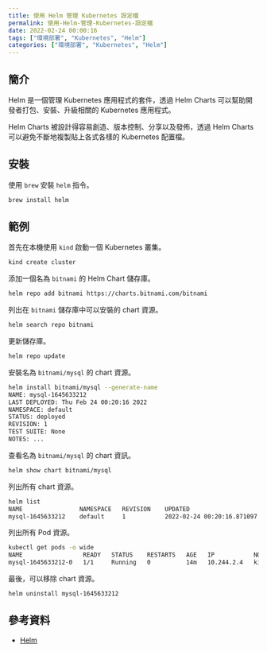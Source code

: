 ```yaml
---
title: 使用 Helm 管理 Kubernetes 設定檔
permalink: 使用-Helm-管理-Kubernetes-設定檔
date: 2022-02-24 00:00:16
tags: ["環境部署", "Kubernetes", "Helm"]
categories: ["環境部署", "Kubernetes", "Helm"]
---
```


## 簡介

Helm 是一個管理 Kubernetes 應用程式的套件，透過 Helm Charts 可以幫助開發者打包、安裝、升級相關的 Kubernetes 應用程式。

Helm Charts 被設計得容易創造、版本控制、分享以及發佈，透過 Helm Charts 可以避免不斷地複製貼上各式各樣的 Kubernetes 配置檔。

## 安裝

使用 `brew` 安裝 `helm` 指令。

```BASH
brew install helm
```

## 範例

首先在本機使用 `kind` 啟動一個 Kubernetes 叢集。

```BASH
kind create cluster
```

添加一個名為 `bitnami` 的 Helm Chart 儲存庫。

```BASH
helm repo add bitnami https://charts.bitnami.com/bitnami
```

列出在 `bitnami` 儲存庫中可以安裝的 chart 資源。

```BASH
helm search repo bitnami
```

更新儲存庫。

```BASH
helm repo update
```

安裝名為 `bitnami/mysql` 的 chart 資源。

```BASH
helm install bitnami/mysql --generate-name
NAME: mysql-1645633212
LAST DEPLOYED: Thu Feb 24 00:20:16 2022
NAMESPACE: default
STATUS: deployed
REVISION: 1
TEST SUITE: None
NOTES: ...
```

查看名為 `bitnami/mysql` 的 chart 資訊。

```BASH
helm show chart bitnami/mysql
```

列出所有 chart 資源。

```BASH
helm list
NAME            	NAMESPACE	REVISION	UPDATED                             	STATUS  	CHART       	APP VERSION
mysql-1645633212	default  	1       	2022-02-24 00:20:16.871097 +0800 CST	deployed	mysql-8.8.25	8.0.28
```

列出所有 Pod 資源。

```BASH
kubectl get pods -o wide
NAME                 READY   STATUS    RESTARTS   AGE   IP           NODE          NOMINATED NODE   READINESS GATES
mysql-1645633212-0   1/1     Running   0          14m   10.244.2.4   kind-worker   <none>           <none>
```

最後，可以移除 chart 資源。

```BASH
helm uninstall mysql-1645633212
```

## 參考資料

- [Helm](https://helm.sh/docs/)
